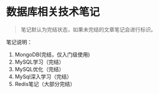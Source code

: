 # 数据库相关技术笔记

> 笔记默认为完结状态，如果未完结的文章笔记会进行标识。
>

笔记说明：

1. MongoDB(完结，仅入门级使用)
2. MySQL学习（完结）
3. MySQL优化（完结）
4. MySql深入学习（完结）
5. Redis笔记（大部分完结）
